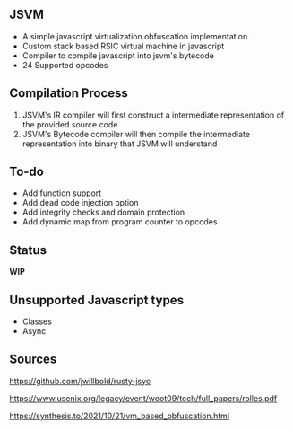 ## JSVM

- A simple javascript virtualization obfuscation implementation
- Custom stack based RSIC virtual machine in javascript
- Compiler to compile javascript into jsvm's bytecode
- 24 Supported opcodes


## Compilation Process

1) JSVM's IR compiler will first construct a intermediate representation of the provided source code
2) JSVM's Bytecode compiler will then compile the intermediate representation into binary that JSVM will understand

## To-do

- Add function support
- Add dead code injection option
- Add integrity checks and domain protection
- Add dynamic map from program counter to opcodes

## Status

**WIP**

## Unsupported Javascript types

- Classes
- Async


## Sources
https://github.com/jwillbold/rusty-jsyc

https://www.usenix.org/legacy/event/woot09/tech/full_papers/rolles.pdf 

https://synthesis.to/2021/10/21/vm_based_obfuscation.html
